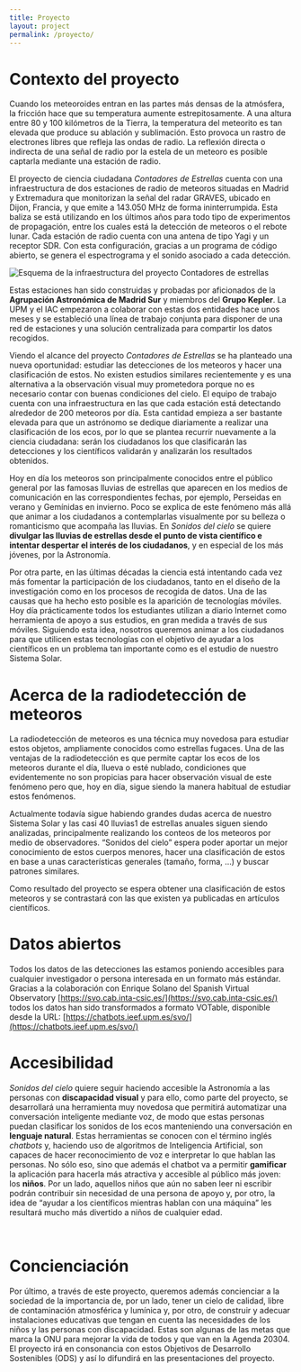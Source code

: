 ```yaml
---
title: Proyecto
layout: project
permalink: /proyecto/
---
```


# Contexto del proyecto

Cuando los meteoroides entran en las partes más densas de la atmósfera, la fricción hace que su temperatura aumente estrepitosamente. A una altura entre 80 y 100 kilómetros de la Tierra, la temperatura del meteorito es tan elevada que produce su ablación y sublimación. Esto provoca un rastro de electrones libres que refleja las ondas de radio. La reflexión directa o indirecta de una señal de radio por la estela de un meteoro es posible captarla mediante una estación de radio.

El proyecto de ciencia ciudadana *Contadores de Estrellas* cuenta con una infraestructura de dos estaciones de radio de meteoros situadas en Madrid y Extremadura que monitorizan la señal del radar GRAVES, ubicado en Dijon, Francia, y que emite a 143.050 MHz de forma ininterrumpida. Esta baliza se está utilizando en los últimos años para todo tipo de experimentos de propagación, entre los cuales está la detección de meteoros o el rebote lunar. Cada estación de radio cuenta con una antena de tipo Yagi y un receptor SDR. Con esta configuración, gracias a un programa de código abierto, se genera el espectrograma y el sonido asociado a cada detección.

![Esquema de la infraestructura del proyecto Contadores de estrellas](/sonidosdelcielo/docs/images/esquema_infraestructura.jpg)

Estas estaciones han sido construidas y probadas por aficionados de la **Agrupación Astronómica de Madrid Sur** y miembros del **Grupo Kepler**. La UPM y el IAC empezaron a colaborar con estas dos entidades hace unos meses y se estableció una línea de trabajo conjunta para disponer de una red de estaciones y una solución centralizada para compartir los datos recogidos.

Viendo el alcance del proyecto *Contadores de Estrellas* se ha planteado una nueva oportunidad: estudiar las detecciones de los meteoros y hacer una clasificación de estos. No existen estudios similares recientemente y es una alternativa a la observación visual muy prometedora porque no es necesario contar con buenas condiciones del cielo. El equipo de trabajo cuenta con una infraestructura en las que cada estación está detectando alrededor de 200 meteoros por día. Esta cantidad empieza a ser bastante elevada para que un astrónomo se dedique diariamente a realizar una clasificación de los ecos, por lo que se plantea recurrir nuevamente a la ciencia ciudadana: serán los ciudadanos los que clasificarán las detecciones y los científicos validarán y analizarán los resultados obtenidos.

Hoy en día los meteoros son principalmente conocidos entre el público general por las famosas lluvias de estrellas que aparecen en los medios de comunicación en las correspondientes fechas, por ejemplo, Perseidas en verano y Gemínidas en invierno. Poco se explica de este fenómeno más allá que animar a los ciudadanos a contemplarlas visualmente por su belleza o romanticismo que acompaña las lluvias. En *Sonidos del cielo* se quiere **divulgar las lluvias de estrellas desde el punto de vista científico e intentar despertar el interés de los ciudadanos**, y en especial de los más jóvenes, por la Astronomía.

Por otra parte, en las últimas décadas la ciencia está intentando cada vez más fomentar la participación de los ciudadanos, tanto en el diseño de la investigación como en los procesos de recogida de datos. Una de las causas que ha hecho esto posible es la aparición de tecnologías móviles. Hoy día prácticamente todos los estudiantes utilizan a diario Internet como herramienta de apoyo a sus estudios, en gran medida a través de sus móviles. Siguiendo esta idea, nosotros queremos animar a los ciudadanos para que utilicen estas tecnologías con el objetivo de ayudar a los científicos en un problema tan importante como es el estudio de nuestro Sistema Solar.


# Acerca de la radiodetección de meteoros

La radiodetección de meteoros es una técnica muy novedosa para estudiar estos objetos, ampliamente conocidos como estrellas fugaces. Una de las ventajas de la radiodetección es que permite captar los ecos de los meteoros durante el día, llueva o esté nublado, condiciones que evidentemente no son propicias para hacer observación visual de este fenómeno pero que, hoy en día, sigue siendo la manera habitual de estudiar estos fenómenos.

Actualmente todavía sigue habiendo grandes dudas acerca de nuestro Sistema Solar y las casi 40 lluvias1 de estrellas anuales siguen siendo analizadas, principalmente realizando los conteos de los meteoros por medio de observadores. “Sonidos del cielo” espera poder aportar un mejor conocimiento de estos cuerpos menores, hacer una clasificación de estos en base a unas características generales (tamaño, forma, …) y buscar patrones similares.

Como resultado del proyecto se espera obtener una clasificación de estos meteoros y se contrastará con las que existen ya publicadas en artículos científicos.

# Datos abiertos
 
Todos los datos de las detecciones las estamos poniendo accesibles para cualquier investigador o persona interesada en un formato más estándar. Gracias a la colaboración con Enrique Solano del Spanish Virtual Observatory [https://svo.cab.inta-csic.es/](https://svo.cab.inta-csic.es/) todos los datos han sido transformados a formato VOTable, disponible desde la URL: [https://chatbots.ieef.upm.es/svo/](https://chatbots.ieef.upm.es/svo/)
<i class="fa fas fa-broadcast-tower"></i>

# Accesibilidad

*Sonidos del cielo* quiere seguir haciendo accesible la Astronomía a las personas con **discapacidad visual** y para ello, como parte del proyecto, se desarrollará una herramienta muy novedosa que permitirá automatizar una conversación inteligente mediante voz, de modo que estas personas puedan clasificar los sonidos de los ecos manteniendo una conversación en **lenguaje natural**. Estas herramientas se conocen con el término inglés *chatbots* y, haciendo uso de algoritmos de Inteligencia Artificial, son capaces de hacer reconocimiento de voz e interpretar lo que hablan las personas.
No sólo eso, sino que además el chatbot va a permitir **gamificar** la aplicación para hacerla más atractiva y accesible al público más joven: los **niños**. Por un lado, aquellos niños que aún no saben leer ni escribir podrán contribuir sin necesidad de una persona de apoyo y, por otro, la idea de “ayudar a los científicos mientras hablan con una máquina” les resultará mucho más divertido a niños de cualquier edad.


<div style="text-align: center;">
<i class="fa fab fa-low-vision" style="display: inline-block !important; margin-right: 1.5em;"></i>
<i class="fa fas fa-gamepad" style="display: inline-block !important"></i>
</div>


# Concienciación

Por último, a través de este proyecto, queremos además concienciar a la sociedad de la importancia de, por un lado, tener un cielo de calidad, libre de contaminación atmosférica y lumínica y, por otro, de construir y adecuar instalaciones educativas que tengan en cuenta las necesidades de los niños y las personas con discapacidad. Estas son algunas de las metas que marca la ONU para mejorar la vida de todos y que van en la Agenda 20304. El proyecto irá en consonancia con estos Objetivos de Desarrollo Sostenibles (ODS) y así lo difundirá en las presentaciones del proyecto.


<i class="fa fab fa-users"></i>
